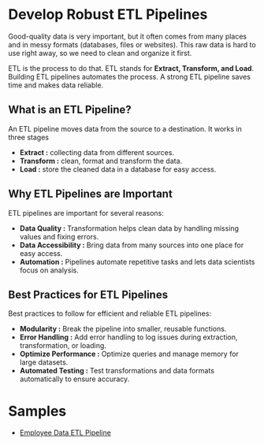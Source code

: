 # Develop Robust ETL Pipelines

Good-quality data is very important, but it often comes from many places and in messy formats (databases, files or websites). This raw data is hard to use right away, so we need to clean and organize it first.

ETL is the process to do that. ETL stands for **Extract, Transform, and Load**. Building ETL pipelines automates the process. A strong ETL pipeline saves time and makes data reliable.

## What is an ETL Pipeline?

An ETL pipeline moves data from the source to a destination. It works in three stages

- **Extract :** collecting data from different sources.
- **Transform :** clean, format and transform the data.
- **Load :** store the cleaned data in a database for easy access.

## Why ETL Pipelines are Important

ETL pipelines are important for several reasons:

- **Data Quality :** Transformation helps clean data by handling missing values and fixing errors.
- **Data Accessibility :** Bring data from many sources into one place for easy access.
- **Automation :** Pipelines automate repetitive tasks and lets data scientists focus on analysis.

## Best Practices for ETL Pipelines

Best practices to follow for efficient and reliable ETL pipelines:

- **Modularity :** Break the pipeline into smaller, reusable functions.
- **Error Handling :** Add error handling to log issues during extraction, transformation, or loading.
- **Optimize Performance :** Optimize queries and manage memory for large datasets.
- **Automated Testing :** Test transformations and data formats automatically to ensure accuracy.

# Samples

- [Employee Data ETL Pipeline](./Employee%20Data%20ETL%20Pipeline/readme.md)
